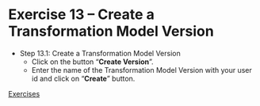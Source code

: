 # Exercise 13 – Create a Transformation Model Version

- Step 13.1: Create a Transformation Model Version
    - Click on the button “**Create Version**”.
    - Enter the name of the Transformation Model Version with your user id and click on “**Create**” button.
 

[Exercises](../README.md#exercises)
